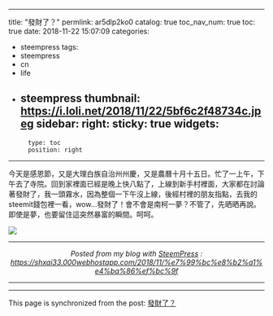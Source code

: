 
---
title: "發財了？"
permlink: ar5dlp2ko0
catalog: true
toc_nav_num: true
toc: true
date: 2018-11-22 15:07:09
categories:
- steempress
tags:
- steempress
- cn
- life
- steempress
thumbnail: https://i.loli.net/2018/11/22/5bf6c2f48734c.jpeg
sidebar:
    right:
        sticky: true
widgets:
    -
        type: toc
        position: right
---


今天是感恩節，又是大理白族自治州州慶，又是農曆十月十五日。忙了一上午，下午去了寺院。回到家裡面已經是晚上快八點了，上線到新手村裡面，大家都在討論著發財了，我一頭霧水，因為整個一下午沒上線，後經村裡的朋友指點，去我的steemit錢包裡一看，wow…發財了！會不會是南柯一夢？不管了，先晒晒再說。即使是夢，也要留住這突然暴富的瞬間。呵呵。

![](https://i.loli.net/2018/11/22/5bf6c2f48734c.jpeg) <br /><center><hr/><em>Posted from my blog with <a href='https://wordpress.org/plugins/steempress/'>SteemPress</a> : https://shxai33.000webhostapp.com/2018/11/%e7%99%bc%e8%b2%a1%e4%ba%86%ef%bc%9f </em><hr/></center>     

- - -

This page is synchronized from the post: [發財了？](https://steemit.com/@sunai/ar5dlp2ko0)
